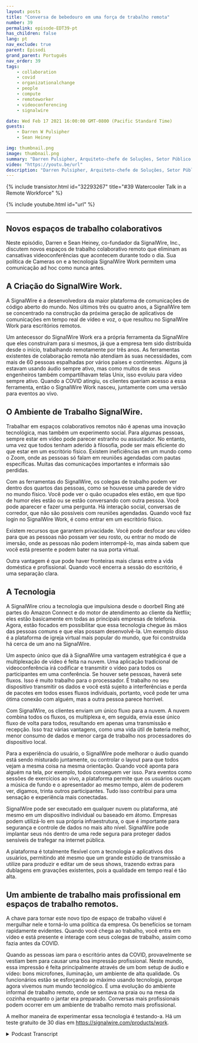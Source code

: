 ```yaml
---
layout: posts
title: "Conversa de bebedouro em uma força de trabalho remota"
number: 39
permalink: episode-EDT39-pt
has_children: false
lang: pt
nav_exclude: true
parent: Episodi
grand_parent: Português
nav_order: 39
tags:
    - collaboration
    - covid
    - organizationalchange
    - people
    - compute
    - remoteworker
    - videoconferencing
    - signalwire

date: Wed Feb 17 2021 16:00:00 GMT-0800 (Pacific Standard Time)
guests:
    - Darren W Pulsipher
    - Sean Heiney

img: thumbnail.png
image: thumbnail.png
summary: "Darren Pulsipher, Arquiteto-chefe de Soluções, Setor Público, Intel, e Sean Heiney, co-fundador da SignalWire, Inc., discutem as políticas de trabalho remoto das empresas de câmeras ligadas e sua nova tecnologia de espaços de trabalho colaborativos remotos que promovem a comunicação ad hoc para sua equipe totalmente remota."
video: "https://youtu.be/url"
description: "Darren Pulsipher, Arquiteto-chefe de Soluções, Setor Público, Intel, e Sean Heiney, co-fundador da SignalWire, Inc., discutem as políticas de trabalho remoto das empresas de câmeras ligadas e sua nova tecnologia de espaços de trabalho colaborativos remotos que promovem a comunicação ad hoc para sua equipe totalmente remota."
---
```


<div>
{% include transistor.html id="32293267" title="#39 Watercooler Talk in a Remote Workforce" %}

{% include youtube.html id="url" %}
</div>

---

## Novos espaços de trabalho colaborativos

Neste episódio, Darren e Sean Heiney, co-fundador da SignalWire, Inc., discutem novos espaços de trabalho colaborativo remoto que eliminam as cansativas videoconferências que acontecem durante todo o dia. Sua política de Cameras on e a tecnologia SignalWire Work permitem uma comunicação ad hoc como nunca antes.

## A Criação do SignalWire Work.

A SignalWire é a desenvolvedora da maior plataforma de comunicações de código aberto do mundo. Nos últimos três ou quatro anos, a SignalWire tem se concentrado na construção da próxima geração de aplicativos de comunicações em tempo real de vídeo e voz, o que resultou no SignalWire Work para escritórios remotos.

Um antecessor do SignalWire Work era a própria ferramenta da SignalWire que eles construíram para si mesmos, já que a empresa tem sido distribuída desde o início, trabalhando remotamente por três anos. As ferramentas existentes de colaboração remota não atendiam às suas necessidades, com mais de 60 pessoas espalhadas por vários países e continentes. Alguns já estavam usando áudio sempre ativo, mas como muitos de seus engenheiros também compartilhavam telas Unix, isso evoluiu para vídeo sempre ativo. Quando a COVID atingiu, os clientes queriam acesso a essa ferramenta, então o SignalWire Work nasceu, juntamente com uma versão para eventos ao vivo.

## O Ambiente de Trabalho SignalWire.

Trabalhar em espaços colaborativos remotos não é apenas uma inovação tecnológica, mas também um experimento social. Para algumas pessoas, sempre estar em vídeo pode parecer estranho ou assustador. No entanto, uma vez que todos tenham aderido à filosofia, pode ser mais eficiente do que estar em um escritório físico. Existem ineficiências em um mundo como o Zoom, onde as pessoas só falam em reuniões agendadas com pautas específicas. Muitas das comunicações importantes e informais são perdidas.

Com as ferramentas do SignalWire, os colegas de trabalho podem ver dentro dos quartos das pessoas, como se houvesse uma parede de vidro no mundo físico. Você pode ver o quão ocupados eles estão, em que tipo de humor eles estão ou se estão conversando com outra pessoa. Você pode aparecer e fazer uma pergunta. Há interação social, conversas de corredor, que não são possíveis com reuniões agendadas. Quando você faz login no SignalWire Work, é como entrar em um escritório físico.

Existem recursos que garantem privacidade. Você pode desfocar seu vídeo para que as pessoas não possam ver seu rosto, ou entrar no modo de imersão, onde as pessoas não podem interrompê-lo, mas ainda sabem que você está presente e podem bater na sua porta virtual.

Outra vantagem é que pode haver fronteiras mais claras entre a vida doméstica e profissional. Quando você encerra a sessão do escritório, é uma separação clara.

## A Tecnologia

A SignalWire criou a tecnologia que impulsiona desde o doorbell Ring até partes do Amazon Connect e do motor de atendimento ao cliente da Netflix; eles estão basicamente em todas as principais empresas de telefonia. Agora, estão focados em possibilitar que essa tecnologia chegue às mãos das pessoas comuns e que elas possam desenvolvê-la. Um exemplo disso é a plataforma de igreja virtual mais popular do mundo, que foi construída há cerca de um ano na SignalWire.

Um aspecto único que dá à SignalWire uma vantagem estratégica é que a multiplexação de vídeo é feita na nuvem. Uma aplicação tradicional de videoconferência irá codificar e transmitir o vídeo para todos os participantes em uma conferência. Se houver sete pessoas, haverá sete fluxos. Isso é muito trabalho para o processador. É trabalho no seu dispositivo transmitir os dados e você está sujeito a interferências e perda de pacotes em todos esses fluxos individuais, portanto, você pode ter uma ótima conexão com alguém, mas a outra pessoa parece horrível.

Com SignalWire, os clientes enviam um único fluxo para a nuvem. A nuvem combina todos os fluxos, os multiplexa e, em seguida, envia esse único fluxo de volta para todos, resultando em apenas uma transmissão e recepção. Isso traz várias vantagens, como uma vida útil de bateria melhor, menor consumo de dados e menor carga de trabalho nos processadores do dispositivo local.

Para a experiência do usuário, o SignalWire pode melhorar o áudio quando está sendo misturado juntamente, ou controlar o layout para que todos vejam a mesma coisa na mesma orientação. Quando você aponta para alguém na tela, por exemplo, todos conseguem ver isso. Para eventos como sessões de exercícios ao vivo, a plataforma permite que os usuários ouçam a música de fundo e o apresentador ao mesmo tempo, além de poderem ver, digamos, trinta outros participantes. Tudo isso contribui para uma sensação e experiência mais conectadas.

SignalWire pode ser executado em qualquer nuvem ou plataforma, até mesmo em um dispositivo individual ou baseado em átomo. Empresas podem utilizá-lo em sua própria infraestrutura, o que é importante para segurança e controle de dados no mais alto nível. SignalWire pode implantar seus nós dentro de uma rede segura para proteger dados sensíveis de trafegar na internet pública.

A plataforma é totalmente flexível com a tecnologia e aplicativos dos usuários, permitindo até mesmo que um grande estúdio de transmissão a utilize para produzir e editar um de seus shows, trazendo extras para dublagens em gravações existentes, pois a qualidade em tempo real é tão alta.

## Um ambiente de trabalho mais profissional em espaços de trabalho remotos.

A chave para tornar este novo tipo de espaço de trabalho viável é mergulhar nele e torná-lo uma política da empresa. Os benefícios se tornam rapidamente evidentes. Quando você chega ao trabalho, você entra em vídeo e está presente e interage com seus colegas de trabalho, assim como fazia antes da COVID.

Quando as pessoas iam para o escritório antes da COVID, provavelmente se vestiam bem para causar uma boa impressão profissional. Neste mundo, essa impressão é feita principalmente através de um bom setup de áudio e vídeo: bons microfones, iluminação, um ambiente de alta qualidade. Os funcionários estão se esforçando ao máximo usando tecnologia, porque agora vivemos num mundo tecnológico. É uma evolução do ambiente informal de trabalho remoto, onde se sentava na praia ou na mesa da cozinha enquanto o jantar era preparado. Conversas mais profissionais podem ocorrer em um ambiente de trabalho remoto mais profissional.

A melhor maneira de experimentar essa tecnologia é testando-a. Há um teste gratuito de 30 dias em https://signalwire.com/products/work.



<details>
<summary> Podcast Transcript </summary>

<p></p>

</details>

